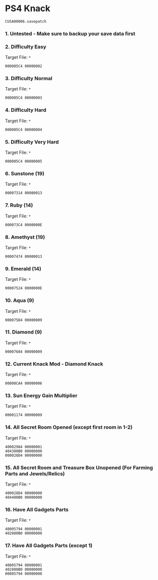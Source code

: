 # PS4 Knack

`CUSA00006.savepatch`

### 1. Untested - Make sure to backup your save data first
### 2. Difficulty Easy

Target File: `*`

```
000005C4 00000002
```

### 3. Difficulty Normal

Target File: `*`

```
000005C4 00000003
```

### 4. Difficulty Hard

Target File: `*`

```
000005C4 00000004
```

### 5. Difficulty Very Hard

Target File: `*`

```
000005C4 00000005
```

### 6. Sunstone (19)

Target File: `*`

```
00007314 00000013
```

### 7. Ruby (14)

Target File: `*`

```
000073C4 0000000E
```

### 8. Amethyst (19)

Target File: `*`

```
00007474 00000013
```

### 9. Emerald (14)

Target File: `*`

```
00007524 0000000E
```

### 10. Aqua (9)

Target File: `*`

```
000075D4 00000009
```

### 11. Diamond (9)

Target File: `*`

```
00007684 00000009
```

### 12. Current Knack Mod - Diamond Knack

Target File: `*`

```
00000CA4 00000006
```

### 13. Sun Energy Gain Multiplier

Target File: `*`

```
00001174 00000009
```

### 14. All Secret Room Opened (except first room in 1-2)

Target File: `*`

```
40002984 00000001
404300B0 00000000
000028D4 00000000
```

### 15. All Secret Room and Treasure Box Unopened (For Farming Parts and Jewels/Relics)

Target File: `*`

```
400028D4 00000000
404400B0 00000000
```

### 16. Have All Gadgets Parts

Target File: `*`

```
40005794 00000001
402800B0 00000000
```

### 17. Have All Gadgets Parts (except 1)

Target File: `*`

```
40005794 00000001
402800B0 00000000
00005794 00000000
```

